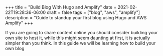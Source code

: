 +++
title = "Build Blog With Hugo and Amplify"
date = 2021-02-22T19:28:36-06:00
draft = false
tags = ["blog", "aws", "amplify"]
description = "Guide to standup your first blog using Hugo and AWS Amplify"
+++

If you are going to share content online you should consider building your own site to host it, while this might seem daunting at first, it is actually simpler than you think. In this guide we will be learning how to build your own blog

